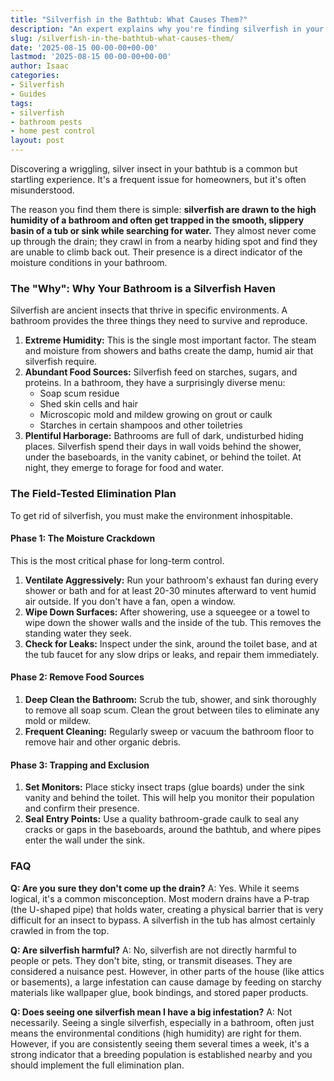 ```yaml
---
title: "Silverfish in the Bathtub: What Causes Them?"
description: "An expert explains why you're finding silverfish in your tub, what attracts them to your bathroom, and a pro-level plan to get rid of them for good."
slug: /silverfish-in-the-bathtub-what-causes-them/
date: '2025-08-15 00-00-00+00-00'
lastmod: '2025-08-15 00-00-00+00-00'
author: Isaac
categories:
- Silverfish
- Guides
tags:
- silverfish
- bathroom pests
- home pest control
layout: post
---
```

Discovering a wriggling, silver insect in your bathtub is a common but startling experience. It's a frequent issue for homeowners, but it's often misunderstood.

The reason you find them there is simple: **silverfish are drawn to the high humidity of a bathroom and often get trapped in the smooth, slippery basin of a tub or sink while searching for water.** They almost never come up through the drain; they crawl in from a nearby hiding spot and find they are unable to climb back out. Their presence is a direct indicator of the moisture conditions in your bathroom.

### The "Why": Why Your Bathroom is a Silverfish Haven

Silverfish are ancient insects that thrive in specific environments. A bathroom provides the three things they need to survive and reproduce.

1.  **Extreme Humidity:** This is the single most important factor. The steam and moisture from showers and baths create the damp, humid air that silverfish require.
2.  **Abundant Food Sources:** Silverfish feed on starches, sugars, and proteins. In a bathroom, they have a surprisingly diverse menu:
    *   Soap scum residue
    *   Shed skin cells and hair
    *   Microscopic mold and mildew growing on grout or caulk
    *   Starches in certain shampoos and other toiletries
3.  **Plentiful Harborage:** Bathrooms are full of dark, undisturbed hiding places. Silverfish spend their days in wall voids behind the shower, under the baseboards, in the vanity cabinet, or behind the toilet. At night, they emerge to forage for food and water.

### The Field-Tested Elimination Plan

To get rid of silverfish, you must make the environment inhospitable.

#### Phase 1: The Moisture Crackdown

This is the most critical phase for long-term control.

1.  **Ventilate Aggressively:** Run your bathroom's exhaust fan during every shower or bath and for at least 20-30 minutes afterward to vent humid air outside. If you don't have a fan, open a window.
2.  **Wipe Down Surfaces:** After showering, use a squeegee or a towel to wipe down the shower walls and the inside of the tub. This removes the standing water they seek.
3.  **Check for Leaks:** Inspect under the sink, around the toilet base, and at the tub faucet for any slow drips or leaks, and repair them immediately.

#### Phase 2: Remove Food Sources

1.  **Deep Clean the Bathroom:** Scrub the tub, shower, and sink thoroughly to remove all soap scum. Clean the grout between tiles to eliminate any mold or mildew.
2.  **Frequent Cleaning:** Regularly sweep or vacuum the bathroom floor to remove hair and other organic debris.

#### Phase 3: Trapping and Exclusion

1.  **Set Monitors:** Place sticky insect traps (glue boards) under the sink vanity and behind the toilet. This will help you monitor their population and confirm their presence.
2.  **Seal Entry Points:** Use a quality bathroom-grade caulk to seal any cracks or gaps in the baseboards, around the bathtub, and where pipes enter the wall under the sink.

### FAQ

**Q: Are you sure they don't come up the drain?**
A: Yes. While it seems logical, it's a common misconception. Most modern drains have a P-trap (the U-shaped pipe) that holds water, creating a physical barrier that is very difficult for an insect to bypass. A silverfish in the tub has almost certainly crawled in from the top.

**Q: Are silverfish harmful?**
A: No, silverfish are not directly harmful to people or pets. They don't bite, sting, or transmit diseases. They are considered a nuisance pest. However, in other parts of the house (like attics or basements), a large infestation can cause damage by feeding on starchy materials like wallpaper glue, book bindings, and stored paper products.

**Q: Does seeing one silverfish mean I have a big infestation?**
A: Not necessarily. Seeing a single silverfish, especially in a bathroom, often just means the environmental conditions (high humidity) are right for them. However, if you are consistently seeing them several times a week, it's a strong indicator that a breeding population is established nearby and you should implement the full elimination plan.